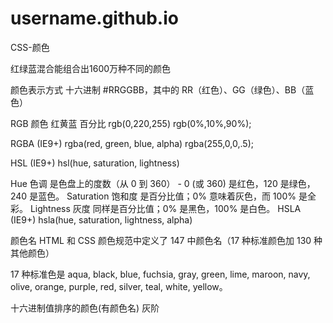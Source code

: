 # username.github.io
CSS-颜色

红绿蓝混合能组合出1600万种不同的颜色

颜色表示方式
十六进制
#RRGGBB，其中的 RR（红色）、GG（绿色）、BB（蓝色）

RGB 颜色
红黄蓝 百分比 rgb(0,220,255) rgb(0%,10%,90%);

RGBA (IE9+)
rgba(red, green, blue, alpha) rgba(255,0,0,.5);

HSL (IE9+)
hsl(hue, saturation, lightness)

Hue 色调 是色盘上的度数（从 0 到 360） - 0 (或 360) 是红色，120 是绿色，240 是蓝色。
Saturation 饱和度 是百分比值；0% 意味着灰色，而 100% 是全彩。
Lightness 灰度 同样是百分比值；0% 是黑色，100% 是白色。
HSLA (IE9+)
hsla(hue, saturation, lightness, alpha)

颜色名
HTML 和 CSS 颜色规范中定义了 147 中颜色名（17 种标准颜色加 130 种其他颜色）

17 种标准色是 aqua, black, blue, fuchsia, gray, green, lime, maroon, navy, olive, orange, purple, red, silver, teal, white, yellow。

十六进制值排序的颜色(有颜色名)
灰阶
